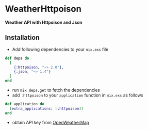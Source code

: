 # WeatherHttpoison

**Weather API with Httpoison and Json**

## Installation


- Add following dependencies to your `mix.exs` file
      
```elixir
def deps do
  [
    {:httpoison, "~> 2.0"},
    {:json, "~> 1.4"}
  ]
end
```
    
- run `mix deps.get` to fetch the dependencies
- add `:httpoison` to your `application` function in `mix.exs` as follows   
    
```elixir
def application do
  [extra_applications: [:httpoison]]
end
```
     
- obtain API key from [OpenWeatherMap](https://openweathermap.org) 




